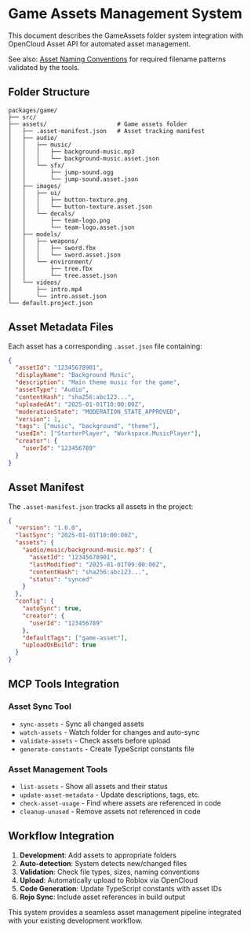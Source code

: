 # Game Assets Management System

This document describes the GameAssets folder system integration with OpenCloud Asset API for automated asset management.

See also: [Asset Naming Conventions](./asset-naming.md) for required filename patterns validated by the tools.

## Folder Structure

```text
packages/game/
├── src/
├── assets/                    # Game assets folder
│   ├── .asset-manifest.json   # Asset tracking manifest
│   ├── audio/
│   │   ├── music/
│   │   │   ├── background-music.mp3
│   │   │   └── background-music.asset.json
│   │   └── sfx/
│   │       ├── jump-sound.ogg
│   │       └── jump-sound.asset.json
│   ├── images/
│   │   ├── ui/
│   │   │   ├── button-texture.png
│   │   │   └── button-texture.asset.json
│   │   └── decals/
│   │       ├── team-logo.png
│   │       └── team-logo.asset.json
│   ├── models/
│   │   ├── weapons/
│   │   │   ├── sword.fbx
│   │   │   └── sword.asset.json
│   │   └── environment/
│   │       ├── tree.fbx
│   │       └── tree.asset.json
│   └── videos/
│       ├── intro.mp4
│       └── intro.asset.json
└── default.project.json
```

## Asset Metadata Files

Each asset has a corresponding `.asset.json` file containing:

```json
{
  "assetId": "12345678901",
  "displayName": "Background Music",
  "description": "Main theme music for the game",
  "assetType": "Audio",
  "contentHash": "sha256:abc123...",
  "uploadedAt": "2025-01-01T10:00:00Z",
  "moderationState": "MODERATION_STATE_APPROVED",
  "version": 1,
  "tags": ["music", "background", "theme"],
  "usedIn": ["StarterPlayer", "Workspace.MusicPlayer"],
  "creator": {
    "userId": "123456789"
  }
}
```

## Asset Manifest

The `.asset-manifest.json` tracks all assets in the project:

```json
{
  "version": "1.0.0",
  "lastSync": "2025-01-01T10:00:00Z",
  "assets": {
    "audio/music/background-music.mp3": {
      "assetId": "12345678901",
      "lastModified": "2025-01-01T09:00:00Z",
      "contentHash": "sha256:abc123...",
      "status": "synced"
    }
  },
  "config": {
    "autoSync": true,
    "creator": {
      "userId": "123456789"
    },
    "defaultTags": ["game-asset"],
    "uploadOnBuild": true
  }
}
```

## MCP Tools Integration

### Asset Sync Tool

- `sync-assets` - Sync all changed assets
- `watch-assets` - Watch folder for changes and auto-sync
- `validate-assets` - Check assets before upload
- `generate-constants` - Create TypeScript constants file

### Asset Management Tools  

- `list-assets` - Show all assets and their status
- `update-asset-metadata` - Update descriptions, tags, etc.
- `check-asset-usage` - Find where assets are referenced in code
- `cleanup-unused` - Remove assets not referenced in code

## Workflow Integration

1. **Development**: Add assets to appropriate folders
2. **Auto-detection**: System detects new/changed files
3. **Validation**: Check file types, sizes, naming conventions
4. **Upload**: Automatically upload to Roblox via OpenCloud
5. **Code Generation**: Update TypeScript constants with asset IDs
6. **Rojo Sync**: Include asset references in build output

This system provides a seamless asset management pipeline integrated with your existing development workflow.
